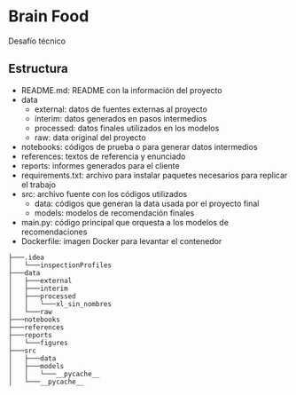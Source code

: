 # Brain Food
Desafío técnico

## Estructura

* README.md: README con la información del proyecto
* data
  * external: datos de fuentes externas al proyecto
  * interim: datos generados en pasos intermedios
  * processed: datos finales utilizados en los modelos
  * raw: data original del proyecto
* notebooks: códigos de prueba o para generar datos intermedios
* references: textos de referencia y enunciado
* reports: informes generados para el cliente
* requirements.txt: archivo para instalar paquetes necesarios para replicar el trabajo
* src: archivo fuente con los códigos utilizados
  * data: códigos que generan la data usada por el proyecto final
  * models: modelos de recomendación finales
* main.py: código principal que orquesta a los modelos de recomendaciones
* Dockerfile: imagen Docker para levantar el contenedor

```
├───.idea
│   └───inspectionProfiles
├───data
│   ├───external
│   ├───interim
│   ├───processed
│   │   └───xl_sin_nombres
│   └───raw
├───notebooks
├───references
├───reports
│   └───figures
├───src
│   ├───data
│   ├───models
│   │   └───__pycache__
│   └───__pycache__
```

